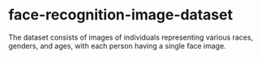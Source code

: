 # face-recognition-image-dataset
The dataset consists of images of individuals representing various races, genders, and ages, with each person having a single face image.
